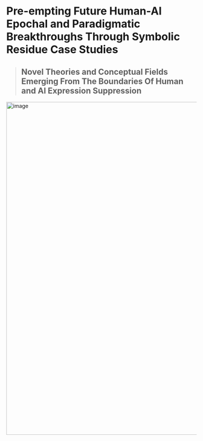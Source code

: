 # Pre-empting Future Human-AI Epochal and Paradigmatic Breakthroughs Through Symbolic Residue Case Studies
> ## Novel Theories and Conceptual Fields Emerging From The Boundaries Of Human and AI Expression Suppression
<img width="883" alt="image" src="https://github.com/user-attachments/assets/399ccb84-023c-4344-a58b-90550a45c036" />
